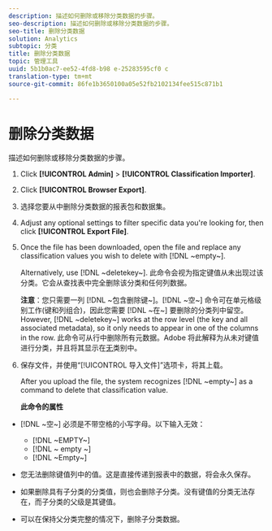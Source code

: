 ```yaml
---
description: 描述如何删除或移除分类数据的步骤。
seo-description: 描述如何删除或移除分类数据的步骤。
seo-title: 删除分类数据
solution: Analytics
subtopic: 分类
title: 删除分类数据
topic: 管理工具
uuid: 5b1b0ac7-ee52-4fd8-b98 e-25283595cf0 c
translation-type: tm+mt
source-git-commit: 86fe1b3650100a05e52fb2102134fee515c871b1

---
```



# 删除分类数据

描述如何删除或移除分类数据的步骤。

1. Click **[!UICONTROL Admin]** &gt; **[!UICONTROL Classification Importer]**.
1. Click **[!UICONTROL Browser Export]**.
1. 选择您要从中删除分类数据的报表包和数据集。
1. Adjust any optional settings to filter specific data you're looking for, then click **[!UICONTROL Export File]**.
1. Once the file has been downloaded, open the file and replace any classification values you wish to delete with [!DNL ~empty~].

   Alternatively, use [!DNL ~deletekey~]. 此命令会视为指定键值从未出现过该分类。它会从查找表中完全删除该分类和任何列数据。

   **注意**：您只需要一列 [!DNL ~包含删除键~]。[!DNL ~空~] 命令可在单元格级别工作(键和列组合)，因此您需要 [!DNL ~在~] 要删除的分类列中留空。However, [!DNL ~deletekey~] works at the row level (the key and all associated metadata), so it only needs to appear in one of the columns in the row. 此命令可从行中删除所有元数据。Adobe 将此解释为从未对键值进行分类，并且将其显示在[无](../../../components/c-classifications2/c-classifications-importer/nonclassified-keys.md#concept_233E51DDF3084FF7B7EA89381C73C5FF)类别中。

1. 保存文件，并使用“[!UICONTROL 导入文件]”选项卡，将其上载。

   After you upload the file, the system recognizes [!DNL ~empty~] as a command to delete that classification value.

   **此命令的属性**

* [!DNL ~空~] 必须是不带空格的小写字母。以下输入无效：

   * [!DNL ~EMPTY~]
   * [!DNL ~ empty ~]
   * [!DNL ~Empty~]

* 您无法删除键值列中的值。这是直接传递到报表中的数据，将会永久保存。
* 如果删除具有子分类的分类值，则也会删除子分类。没有键值的分类无法存在，而子分类的父级是其键值。
* 可以在保持父分类完整的情况下，删除子分类数据。

